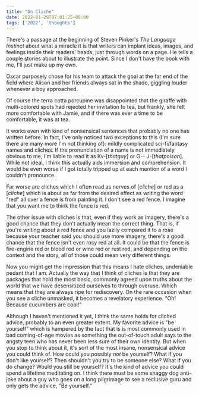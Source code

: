 ```yaml
---
title: "On Cliche"
date: 2022-01-29T07:01:25-08:00
tags: ['2022', 'thoughts']
---
```


There's a passage at the beginning of Steven Pinker's *The Language Instinct* about what a miracle it is that writers can implant ideas, images, and feelings inside their readers' heads, just through words on a page.
He tells a couple stories about to illustrate the point.
Since I don't have the book with me, I'll just make up my own.

Oscar purposely chose for his team to attack the goal at the far end of the field where Alison and her friends  always sat in the shade, giggling louder whenever a boy approached.

Of course the terra cotta porcupine was disappointed that the giraffe with multi-colored spots had rejected her invitation to tea, but frankly, she felt more comfortable with Jamie, and if there was ever a time to be comfortable, it was at tea.

It works even with kind of nonsensical sentences that probably no one has written before.
In fact, I've only noticed two exceptions to this (I'm sure there are many more I'm not thinking of): mildly complicated sci-fi/fantasy names and cliches.
If the pronunciation of a name is not immediately obvious to me, I'm liable to read it as Kv-[*thatguy*] or G-- J-[*thatpoison*].
While not ideal, I think this actually aids immersion and comprehension.
It would be even worse if I got totally tripped up at each mention of a word I couldn't pronounce.

Far worse are cliches which I often read as nerves of [*cliche*] or red as a [*cliche*] which is about as far from the desired effect as writing the word "red" all over a fence is from painting it.
I don't see a red fence.
I imagine that you want me to think the fence is red.

The other issue with cliches is that, even if they work as imagery, there's a good chance that they don't actually mean the correct thing.
That is, if you're writing about a red fence and you lazily compared it to a rose because your teacher said you should use more imagery, there's a good chance that the fence isn't even rosy red at all.
It could be that the fence is fire-engine red or blood red or wine red or rust red, and depending on the context and the story, all of those could mean very different things.

Now you might get the impression that this means I hate cliches, undeniable pedant that I am.
Actually the way that I think of cliches is that they are packages that hold the most basic, commonly agreed upon truths about the world that we have desensitized ourselves to through overuse.
Which means that they are always ripe for rediscovery.
On the rare occasion when you see a cliche unmasked, it becomes a revelatory experience.
"Oh! Because cucumbers are cool!"

Although I haven't mentioned it yet, I think the same holds for cliched advice, probably to an even greater extent.
My favorite advice is "be yourself" which is hampered by the fact that is is most commonly used in bad coming-of-age movies as something the out-of-touch adult says to the angsty teen who has never been less sure of their own identity.
But when you stop to think about it, it's sort of the most insane, nonsensical advice you could think of.
How could you possibly *not* be yourself?
What if you don't like yourself? Then shouldn't you try to be someone else?
What if you do change? Would you still be yourself?
It's the kind of advice you could spend a lifetime meditating on.
I think there must be some shaggy dog anti-joke about a guy who goes on a long pilgrimage to see a reclusive guru and only gets the advice, "Be yourself."
